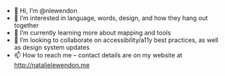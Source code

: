- 👋 Hi, I’m @nlewendon
- 👀 I’m interested in language, words, design, and how they hang out together
- 🌱 I’m currently learning more about mapping and tools
- 💞️ I’m looking to collaborate on accessibility/a11y best practices, as well as design system updates
- 📫 How to reach me – contact details are on my website at http://natalielewendon.me
